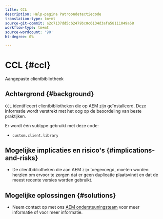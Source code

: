 ```yaml
---
title: CCL
description: Help-pagina Patroondetectiecode
translation-type: tm+mt
source-git-commit: a2c7137dd5cb2479bc0c6134d3afa58111049a68
workflow-type: tm+mt
source-wordcount: '90'
ht-degree: 0%

---
```



# CCL {#ccl}

Aangepaste clientbibliotheek

## Achtergrond {#background}

`CCL` identificeert clientbibliotheken die op AEM zijn geïnstalleerd. Deze informatie wordt verstrekt met het oog op de beoordeling van beste praktijken.

Er wordt één subtype gebruikt met deze code:
* `custom.client.library`

## Mogelijke implicaties en risico&#39;s {#implications-and-risks}

* De clientbibliotheken die aan AEM zijn toegevoegd, moeten worden herzien om ervoor te zorgen dat er geen duplicatie plaatsvindt en dat de meest recente versies worden gebruikt.

## Mogelijke oplossingen {#solutions}

* Neem contact op met ons [AEM ondersteuningsteam](https://helpx.adobe.com/enterprise/using/support-for-experience-cloud.html) voor meer informatie of voor meer informatie.
